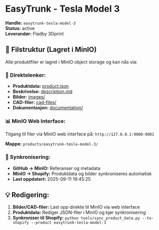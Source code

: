 # EasyTrunk - Tesla Model 3

**Handle:** `easytrunk-tesla-model-3`  
**Status:** active  
**Leverandør:** Fladby 3Dprint

## 📁 Filstruktur (Lagret i MinIO)

Alle produktfiler er lagret i MinIO object storage og kan nås via:

### 🔗 Direktelenker:
- **Produktdata:** [product.json](http://127.0.0.1:9000/products/easytrunk-tesla-model-3/product.json)
- **Beskrivelse:** [description.md](http://127.0.0.1:9000/products/easytrunk-tesla-model-3/description.md)
- **Bilder:** [images/](http://127.0.0.1:9000/products/easytrunk-tesla-model-3/images/)
- **CAD-filer:** [cad-files/](http://127.0.0.1:9000/products/easytrunk-tesla-model-3/cad-files/)
- **Dokumentasjon:** [documentation/](http://127.0.0.1:9000/products/easytrunk-tesla-model-3/documentation/)

### 📊 MinIO Web Interface:
Tilgang til filer via MinIO web interface på:
`http://127.0.0.1:9000:9001`

**Mappe:** `products/easytrunk-tesla-model-3/`

### 🔄 Synkronisering:
- **GitHub → MinIO:** Referanser og metadata
- **MinIO → Shopify:** Produktdata og bilder synkroniseres automatisk
- **Last oppdatert:** 2025-09-11 19:45:25

## 💡 Redigering:
1. **Bilder/CAD-filer:** Last opp direkte til MinIO via web interface
2. **Produktdata:** Rediger JSON-filer i MinIO og kjør synkronisering
3. **Synkroniser til Shopify:** `python tools/sync_product_data.py --to-shopify --product easytrunk-tesla-model-3`
